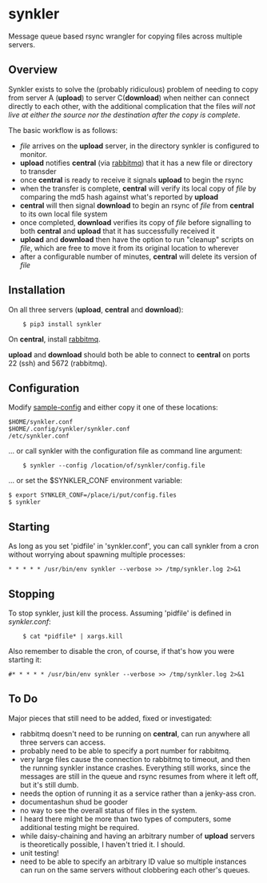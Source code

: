 # synkler
Message queue based rsync wrangler for copying files across multiple servers.

## Overview
Synkler exists to solve the (probably ridiculous) problem of needing to copy from server A (**upload**) to server C(**download**) when neither can connect directly to each other, with the additional complication that the files *will not live at either the source nor the destination after the copy is complete*.

The basic workflow is as follows:  

- *file* arrives on the **upload** server, in the directory synkler is configured to monitor.  
- **upload** notifies **central** (via [rabbitmq](https://www.rabbitmq.com/)) that it has a new file or directory to transder
- once **central** is ready to receive it signals **upload** to begin the rsync
- when the transfer is complete, **central** will verify its local copy of *file* by comparing the md5 hash against what's reported by **upload** 
- **central** will then signal **download** to begin an rsync of *file* from **central** to its own local file system
- once completed, **download** verifies its copy of *file* before signalling to both **central** and **upload** that it has successfully received it
- **upload** and **download** then have the option to run "cleanup" scripts on *file*, which are free to  move it from its original location to wherever
- after a configurable number of minutes, **central** will delete its version of *file*


## Installation
On all three servers (**upload**, **central** and **download**):
```
    $ pip3 install synkler
```
On **central**, install [rabbitmq](https://www.rabbitmq.com/).

**upload** and **download** should both be able to connect to **central** on ports 22 (ssh) and 5672 (rabbitmq).


## Configuration
Modify [sample-config](https://github.com/pgillan145/synkler/blob/main/sample-config) and either copy it one of these locations:
```
$HOME/synkler.conf
$HOME/.config/synkler/synkler.conf
/etc/synkler.conf
```
... or call synkler with the configuration file as command line argument:
```
    $ synkler --config /location/of/synkler/config.file
```
... or set the $SYNKLER\_CONF environment variable:
```
$ export SYNKLER_CONF=/place/i/put/config.files
$ synkler
```

## Starting
As long as you set 'pidfile' in 'synkler.conf', you can call synkler from a cron without worrying about spawning multiple processes:
```
* * * * * /usr/bin/env synkler --verbose >> /tmp/synkler.log 2>&1
```

## Stopping
To stop synkler, just kill the process.  Assuming 'pidfile' is defined in *synkler.conf*:
```
    $ cat *pidfile* | xargs.kill
```

Also remember to disable the cron, of course, if that's how you were starting it:
```
#* * * * * /usr/bin/env synkler --verbose >> /tmp/synkler.log 2>&1
```

## To Do
Major pieces that still need to be added, fixed or investigated:
- rabbitmq doesn't need to be running on **central**, can run anywhere all three servers can access.
- probably need to be able to specify a port number for rabbitmq.
- very large files cause the connection to rabbitmq to timeout, and then the running synkler instance crashes.  Everything still works, since the messages are still in the queue and rsync resumes from where it left off, but it's still dumb.
- needs the option of running it as a service rather than a jenky-ass cron.
- documentashun shud be gooder
- no way to see the overall status of files in the system.
- I heard there might be more than two types of computers, some additional testing might be required.
- while daisy-chaining and having an arbitrary number of **upload** servers is theoretically possible, I haven't tried it.  I should.
- unit testing!
- need to be able to specify an arbitrary ID value so multiple instances can run on the same servers without clobbering each other's queues.

